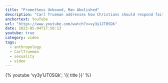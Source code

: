 ```yaml
---
title: "Prometheus Unbound, Man Abolished"
description: "Carl Trueman addresses how Christians should respond faithfully to the challenge of post-humanism in his remarks accepting the first annual CS Lewis Award for Christian Wisdom. May 3 2023."
anchortext: YouTube
url: "https://www.youtube.com/watch?v=vy3y1JT0SQk"
date: 2023-05-04T17:50:13
youtube: true
category: video
tags:
  - anthropology
  - CarlTrueman
  - sexuality
  - video
---
```


{% youtube 'vy3y1JT0SQk', '{{ title }}' %}